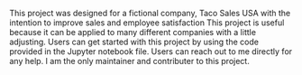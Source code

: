 This project was designed for a fictional company, Taco Sales USA with the intention to improve sales and employee satisfaction
This project is useful because it can be applied to many different companies with a little adjusting.
Users can get started with this project by using the code provided in the Jupyter notebook file. 
Users can reach out to me directly for any help.
I am the only maintainer and contributer to this project. 
